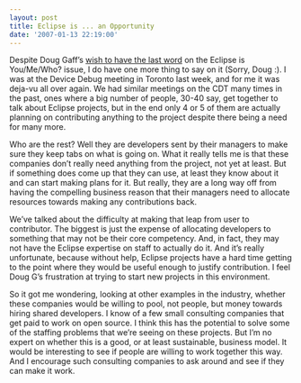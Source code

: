 ```yaml
---
layout: post
title: Eclipse is ... an Opportunity
date: '2007-01-13 22:19:00'
---
```



Despite Doug Gaff’s [wish to have the last word](http://douggaff.blogspot.com/2007/01/eclipse-is-who.html) on the Eclipse is You/Me/Who? issue, I do have one more thing to say on it (Sorry, Doug :). I was at the Device Debug meeting in Toronto last week, and for me it was deja-vu all over again. We had similar meetings on the CDT many times in the past, ones where a big number of people, 30-40 say, get together to talk about Eclipse projects, but in the end only 4 or 5 of them are actually planning on contributing anything to the project despite there being a need for many more.

Who are the rest? Well they are developers sent by their managers to make sure they keep tabs on what is going on. What it really tells me is that these companies don’t really need anything from the project, not yet at least. But if something does come up that they can use, at least they know about it and can start making plans for it. But really, they are a long way off from having the compelling business reason that their managers need to allocate resources towards making any contributions back.

We’ve talked about the difficulty at making that leap from user to contributor. The biggest is just the expense of allocating developers to something that may not be their core competency. And, in fact, they may not have the Eclipse expertise on staff to actually do it. And it’s really unfortunate, because without help, Eclipse projects have a hard time getting to the point where they would be useful enough to justify contribution. I feel Doug G’s frustration at trying to start new projects in this environment.

So it got me wondering, looking at other examples in the industry, whether these companies would be willing to pool, not people, but money towards hiring shared developers. I know of a few small consulting companies that get paid to work on open source. I think this has the potential to solve some of the staffing problems that we’re seeing on these projects. But I’m no expert on whether this is a good, or at least sustainable, business model. It would be interesting to see if people are willing to work together this way. And I encourage such consulting companies to ask around and see if they can make it work.


